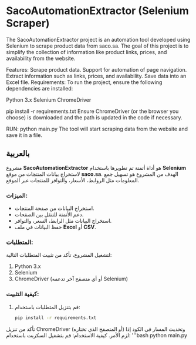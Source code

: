 # SacoAutomationExtractor (Selenium Scraper)

The SacoAutomationExtractor project is an automation tool developed using Selenium to scrape product data from saco.sa. The goal of this project is to simplify the collection of information like product links, prices, and availability from the website.

Features:
Scrape product data.
Support for automation of page navigation.
Extract information such as links, prices, and availability.
Save data into an Excel file.
Requirements:
To run the project, ensure the following dependencies are installed:

Python 3.x
Selenium
ChromeDriver

pip install -r requirements.txt
Ensure ChromeDriver (or the browser you choose) is downloaded and the path is updated in the code if necessary.

RUN: 
python main.py
The tool will start scraping data from the website and save it in a file.





## بالعربية
مشروع **SacoAutomationExtractor** هو أداة أتمتة تم تطويرها باستخدام **Selenium** لاستخراج بيانات المنتجات من موقع **saco.sa**. الهدف من المشروع هو تسهيل جمع المعلومات مثل الروابط، الأسعار، والتوافر للمنتجات عبر الموقع.

### الميزات:
- استخراج البيانات من صفحة المنتجات.
- دعم الأتمتة للتنقل بين الصفحات.
- استخراج البيانات مثل الرابط، السعر، والتوافر.
- حفظ البيانات في ملف **Excel** أو **CSV**.

### المتطلبات:
لتشغيل المشروع، تأكد من تثبيت المتطلبات التالية:
1. Python 3.x
2. Selenium
3. ChromeDriver (أو أي متصفح آخر تدعمه Selenium)

### كيفية التثبيت:
1. قم بتنزيل المتطلبات باستخدام:
   ```bash
   pip install -r requirements.txt

تأكد من تنزيل ChromeDriver (أو المتصفح الذي تختاره) وتحديث المسار في الكود إذا لزم الأمر.
كيفية الاستخدام:
قم بتشغيل السكربت باستخدام:
'''bash
python main.py
